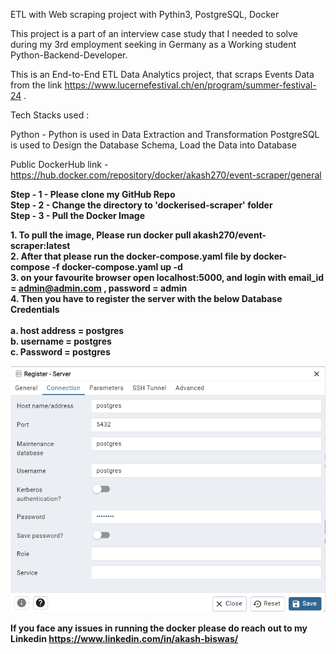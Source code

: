 ETL with Web scraping project with Pythin3, PostgreSQL, Docker


This project is a part of an interview case study that I needed to solve during my 3rd employment seeking in Germany as a Working student Python-Backend-Developer.


This is an End-to-End ETL Data Analytics project, that scraps Events Data from the link https://www.lucernefestival.ch/en/program/summer-festival-24 .

Tech Stacks used :

Python - Python is used in Data Extraction and Transformation
PostgreSQL is used to Design the Database Schema, Load the Data into Database


Public DockerHub link  -  https://hub.docker.com/repository/docker/akash270/event-scraper/general

**Step - 1 - Please clone my GitHub Repo <br>
Step - 2 - Change the directory to 'dockerised-scraper' folder  <br>
Step - 3 - Pull the Docker Image  <br>**


**1. To pull the image, Please run docker pull akash270/event-scraper:latest <br>
2. After that please run the docker-compose.yaml file by docker-compose -f docker-compose.yaml up -d <br>
3. on your favourite browser open localhost:5000, and login with email_id = admin@admin.com , password = admin <br>
4. Then you have to register the server with the below Database Credentials <br>
<br>
a. host address = postgres <br>
b. username = postgres <br>
c. Password = postgres <br>**

![Postgres Authentication](static/postgres_auth.png)


**If you face any issues in running the docker please do reach out to my Linkedin https://www.linkedin.com/in/akash-biswas/**

      



